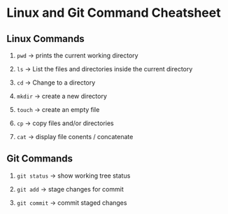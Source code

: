 # Linux and Git Command Cheatsheet


## Linux Commands
1. `pwd` -> prints the current working directory

2. `ls` -> List the files and directories inside the current directory

3. `cd` -> Change to a directory

4. `mkdir` -> create a new directory

5. `touch` -> create an empty file

6. `cp` -> copy files and/or directories

7. `cat` -> display file conents / concatenate

## Git Commands
1. `git status` -> show working tree status

2. `git add` -> stage changes for commit

3. `git commit` -> commit staged changes


